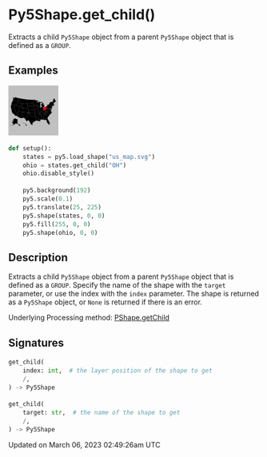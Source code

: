 # Py5Shape.get_child()

Extracts a child `Py5Shape` object from a parent `Py5Shape` object that is defined as a `GROUP`.

## Examples

<div class="example-table">

<div class="example-row"><div class="example-cell-image">

![example picture for get_child()](/images/reference/Py5Shape_get_child_0.png)

</div><div class="example-cell-code">

```python
def setup():
    states = py5.load_shape("us_map.svg")
    ohio = states.get_child("OH")
    ohio.disable_style()

    py5.background(192)
    py5.scale(0.1)
    py5.translate(25, 225)
    py5.shape(states, 0, 0)
    py5.fill(255, 0, 0)
    py5.shape(ohio, 0, 0)
```

</div></div>

</div>

## Description

Extracts a child `Py5Shape` object from a parent `Py5Shape` object that is defined as a `GROUP`. Specify the name of the shape with the `target` parameter, or use the index with the `index` parameter. The shape is returned as a `Py5Shape` object, or `None` is returned if there is an error.

Underlying Processing method: [PShape.getChild](https://processing.org/reference/PShape_getChild_.html)

## Signatures

```python
get_child(
    index: int,  # the layer position of the shape to get
    /,
) -> Py5Shape

get_child(
    target: str,  # the name of the shape to get
    /,
) -> Py5Shape
```

Updated on March 06, 2023 02:49:26am UTC
